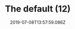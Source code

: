---
title: The default (12)
date: 2019-07-08T13:57:59.086Z
year: 2019
dateCreated: 2019-01-01
tags:
  - painting
  - theDefault
coverImage: /images/uploads/iriee_zamble-the_default-12.jpg
material: Acrylic on canvas
dimensions: 50 x 35 cm
---